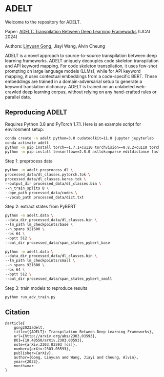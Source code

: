 # ADELT

Welcome to the repository for ADELT.

Paper: [ADELT: Transpilation Between Deep Learning Frameworks](https://arxiv.org/abs/2303.03593) (IJCAI 2024)

Authors: [Linyuan Gong](https://gonglinyuan.com), Jiayi Wang, Alvin Cheung

ADELT is a novel approach to source-to-source transpilation between deep learning frameworks. ADELT uniquely decouples
code skeleton transpilation and API keyword mapping. For code skeleton transpilation, it uses few-shot prompting on
large language models (LLMs), while for API keyword mapping, it uses contextual embeddings from a code-specific BERT.
These embeddings are trained in a domain-adversarial setup to generate a keyword translation dictionary. ADELT is
trained on an unlabeled web-crawled deep learning corpus, without relying on any hand-crafted rules or parallel data.

## Reproducing ADELT

Requires Python 3.8 and PyTorch 1.7.1. Here is an example script for environment setup:

```bash
conda create -n adelt python=3.8 cudatoolkit=11.0 jupyter jupyterlab
conda activate adelt
python -m pip install torch==1.7.1+cu110 torchvision==0.8.2+cu110 torchaudio==0.7.2 -f https://download.pytorch.org/whl/torch_stable.html
python -m pip install tensorflow==2.8.0 asttokunparse editdistance fastbpe gensim hydra-core==1.0.7 pandas sacrebleu==1.2.11 tqdm regex
```

Step 1: preprocess data

```bash
python -m adelt.preprocess_dl \
processed_data/dl_classes.pytorch.tok \
processed_data/dl_classes.keras.tok \
--output_dir processed_data/dl_classes.bin \
--n_train_splits 8 \
--bpe_path processed_data/codes \
--vocab_path processed_data/dict.txt
```

Step 2: extract states from PyBERT

```bash
python -m adelt.data \
--data_dir processed_data/dl_classes.bin \
--lm_path lm_checkpoints/base \
--n_spans 921600 \
--bs 64 \
--bptt 512 \
--out_dir processed_data/span_states_pybert_base
```

```bash
python -m adelt.data \
--data_dir processed_data/dl_classes.bin \
--lm_path lm_checkpoints/small \
--n_spans 921600 \
--bs 64 \
--bptt 512 \
--out_dir processed_data/span_states_pybert_small
```

Step 3: train models to reproduce results

```bash
python run_adv_train.py
```

## Citation

```
@article{
    gong2023adelt,
    title={{ADELT}: Transpilation Between Deep Learning Frameworks},
    url={http://arxiv.org/abs/2303.03593},
    DOI={10.48550/arXiv.2303.03593},
    note={arXiv:2303.03593 [cs]},
    number={arXiv:2303.03593},
    publisher={arXiv},
    author={Gong, Linyuan and Wang, Jiayi and Cheung, Alvin},
    year={2023},
    month=mar
}
```